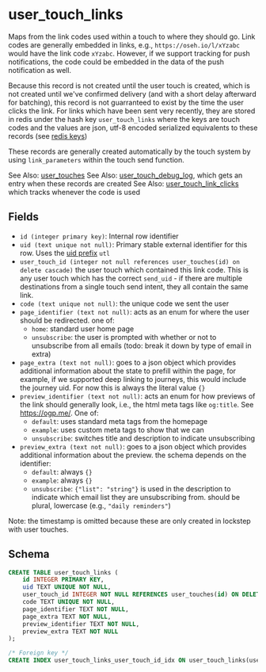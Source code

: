 # user_touch_links

Maps from the link codes used within a touch to where they should go. Link codes
are generally embedded in links, e.g., `https://oseh.io/l/xYzabc` would have the
link code `xYzabc`. However, if we support tracking for push notifications, the
code could be embedded in the data of the push notification as well.

Because this record is not created until the user touch is created, which is not
created until we've confirmed delivery (and with a short delay afterward for
batching), this record is not guarranteed to exist by the time the user clicks
the link. For links which have been sent very recently, they are stored in
redis under the hash key `user_touch_links` where the keys are touch codes and
the values are json, utf-8 encoded serialized equivalents to these records
(see [redis keys](../redis/keys.md))

These records are generally created automatically by the touch system by using
`link_parameters` within the touch send function.

See Also: [user_touches](./user_touches.md)
See Also: [user_touch_debug_log](./logs/user_touch_debug_log.md), which gets an entry
when these records are created
See Also: [user_touch_link_clicks](./user_touch_link_clicks.md) which tracks
whenever the code is used

## Fields

- `id (integer primary key)`: Internal row identifier
- `uid (text unique not null)`: Primary stable external identifier for this
  row. Uses the [uid prefix](../uid_prefixes.md) `utl`
- `user_touch_id (integer not null references user_touches(id) on delete cascade)`
  the user touch which contained this link code. This is any user touch which
  has the correct `send_uid` - if there are multiple destinations from a single
  touch send intent, they all contain the same link.
- `code (text unique not null)`: the unique code we sent the user
- `page_identifier (text not null)`: acts as an enum for where the user should be
  redirected. one of:
  - `home`: standard user home page
  - `unsubscribe`: the user is prompted with whether or not to unsubscribe from
    all emails (todo: break it down by type of email in extra)
- `page_extra (text not null)`: goes to a json object which provides additional
  information about the state to prefill within the page, for example, if we
  supported deep linking to journeys, this would include the journey uid. For
  now this is always the literal value `{}`
- `preview_identifier (text not null)`: acts an enum for how previews of the link
  should generally look, i.e., the html meta tags like `og:title`.
  See https://ogp.me/. One of:
  - `default`: uses standard meta tags from the homepage
  - `example`: uses custom meta tags to show that we can
  - `unsubscribe`: switches title and description to indicate unsubscribing
- `preview_extra (text not null)`: goes to a json object which provides additional
  information about the preview. the schema depends on the identifier:
  - `default`: always `{}`
  - `example`: always `{}`
  - `unsubscribe`: `{"list": "string"}` is used in the description to indicate which
    email list they are unsubscribing from. should be plural, lowercase (e.g.,
    `"daily reminders"`)

Note: the timestamp is omitted because these are only created in lockstep with
user touches.

## Schema

```sql
CREATE TABLE user_touch_links (
    id INTEGER PRIMARY KEY,
    uid TEXT UNIQUE NOT NULL,
    user_touch_id INTEGER NOT NULL REFERENCES user_touches(id) ON DELETE CASCADE,
    code TEXT UNIQUE NOT NULL,
    page_identifier TEXT NOT NULL,
    page_extra TEXT NOT NULL,
    preview_identifier TEXT NOT NULL,
    preview_extra TEXT NOT NULL
);

/* Foreign key */
CREATE INDEX user_touch_links_user_touch_id_idx ON user_touch_links(user_touch_id);
```
